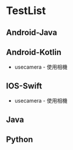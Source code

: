 # TestList
## Android-Java
## Android-Kotlin
* usecamera - 使用相機
## IOS-Swift
* usecamera - 使用相機
## Java
## Python
